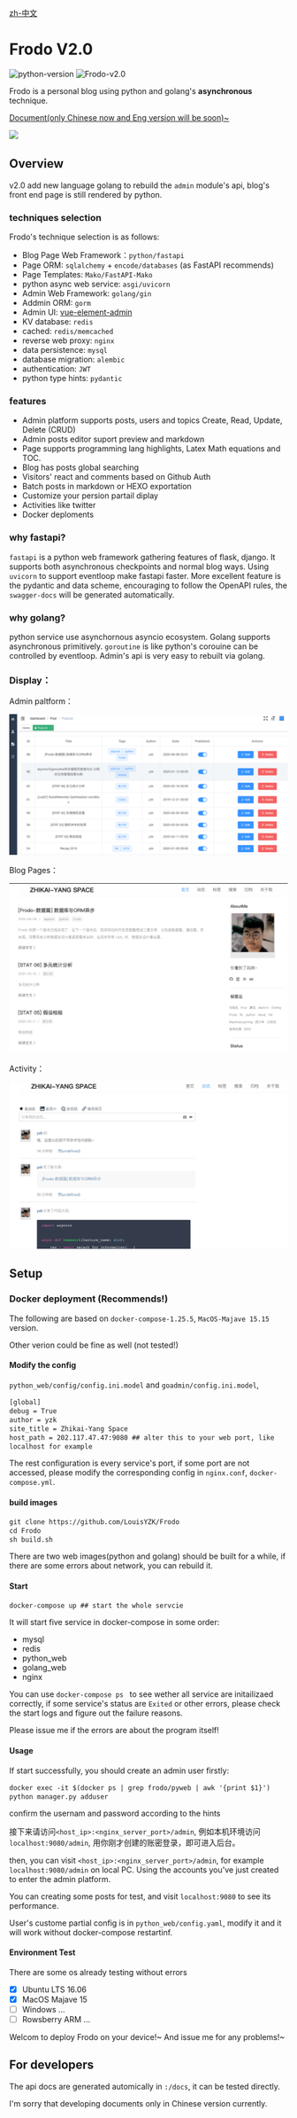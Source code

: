 [zh-中文](./readme_zh.md)

# Frodo V2.0
![python-version](https://img.shields.io/badge/python-3.7-green)
![Frodo-v2.0](https://img.shields.io/badge/tag-v2.0-blue)

Frodo is a personal blog using python and golang's **asynchronous** technique.

[Document(only Chinese now and Eng version will be soon)~](http://zhikai.pro/html/index.html)

![](http://zhikai.pro/static/img/frodo-min.gif)
## Overview

v2.0 add new language golang to rebuild the `admin` module's api, blog's front end page is still rendered by python.

### techniques selection

Frodo's technique selection is as follows:

- Blog Page Web Framework：`python/fastapi`
- Page ORM: `sqlalchemy` + `encode/databases` (as FastAPI recommends)
- Page Templates: `Mako/FastAPI-Mako`
- python async web service: `asgi/uvicorn`
- Admin Web Framework: `golang/gin`
- Addmin ORM: `gorm`
- Admin UI: [vue-element-admin](https://github.com/PanJiaChen/vue-element-admin)
- KV database: `redis`
- cached: `redis/memcached`
- reverse web proxy: `nginx`
- data persistence: `mysql`
- database migration: `alembic`
- authentication: `JWT`
- python type hints: `pydantic`

### features

- Admin platform supports posts, users and topics Create, Read, Update, Delete (CRUD)
- Admin posts editor suport preview and markdown
- Page supports programming lang highlights, Latex Math equations and TOC.
- Blog has posts global searching
- Visitors' react and comments based on Github Auth
- Batch posts in markdown or HEXO exportation
- Customize your persion partail diplay
- Activities like twitter
- Docker deploments

### why fastapi?

`fastapi` is a python web framework gathering features of flask, django. It supports both asynchronous checkpoints and normal blog ways. Using `uvicorn` to support eventloop make fastapi faster. More excellent feature is the pydantic and data scheme, encouraging to follow the OpenAPI rules, the `swagger-docs` will be generated automatically.

### why golang?
python service use asynchornous asyncio ecosystem. Golang supports asynchronous primitively. `goroutine` is like python's corouine can be controlled by eventloop. Admin's api is very easy to rebuilt via golang.

### Display：
Admin paltform：

![](doc/images/admin.png)

Blog Pages：

![](doc/images/index.png)

Activity：

![](doc/images/activity.png)


## Setup

### Docker deployment (Recommends!)
The following are based on `docker-compose-1.25.5`, `MacOS-Majave 15.15` version.

Other verion could be fine as well (not tested!)

#### Modify the config
`python_web/config/config.ini.model` and `goadmin/config.ini.model`,

```
[global]
debug = True
author = yzk
site_title = Zhikai-Yang Space
host_path = 202.117.47.47:9080 ## alter this to your web port, like localhost for example
```
The rest configuration is every service's port, if some port are not accessed, please modify the corresponding config in `nginx.conf`, `docker-compose.yml`.

#### build images

```
git clone https://github.com/LouisYZK/Frodo
cd Frodo
sh build.sh
```
There are two web images(python and golang) should be built for a while, if there are some errors about network, you can rebuild it.

#### Start
```
docker-compose up ## start the whole servcie
```

It will start five service in docker-compose in some order:

- mysql
- redis
- python_web
- golang_web
- nginx

You can use `docker-compose ps ` to see wether all service are initailizaed correctly, if some service's status are `Exited` or other errors, please check the start logs and figure out the failure reasons. 

Please issue me if the errors are about the program itself!

#### Usage 
If start successfully, you should create an admin user firstly:

```
docker exec -it $(docker ps | grep frodo/pyweb | awk '{print $1}') python manager.py adduser
```
confirm the usernam and password according to the hints

接下来请访问`<host_ip>:<nginx_server_port>/admin`, 例如本机环境访问`localhost:9080/admin`, 用你刚才创建的账密登录，即可进入后台。

then, you can visit `<host_ip>:<nginx_server_port>/admin`, for example `localhost:9080/admin` on local PC. Using the accounts you've just created to enter the admin platform.

You can creating some posts for test, and visit `localhost:9080` to see its performance.

User's custome partial config is in `python_web/config.yaml`, modify it and it will work without docker-compose restartinf.


#### Environment Test
There are some os already testing without errors

- [x] Ubuntu LTS 16.06
- [x] MacOS Majave 15
- [ ] Windows ...
- [ ] Rowsberry ARM ...

Welcom to deploy Frodo on your device!~ And issue me for any problems!~



## For developers
The api docs are generated automically in `:/docs`, it can be tested directly. 

I'm sorry that developing documents only in Chinese version currently.


  
